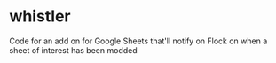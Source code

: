 # whistler
Code for an add on for Google Sheets that'll notify on Flock on when a sheet of interest has been modded
